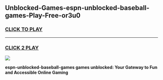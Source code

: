 
## Unblocked-Games-espn-unblocked-baseball-games-Play-Free-or3u0
<h3>
<a href="https://premium76.site?title=espn-unblocked-baseball-games&ref=09A">CLICK TO PLAY</a></h3>
<hr>

<h3>
<a href="https://premium76.site?title=espn-unblocked-baseball-games&ref=09A">CLICK 2 PLAY</a>
  
</h3>

<a href="https://premium76.site?title=espn-unblocked-baseball-games&ref=09A"><img src="https://clearcache.store/games.png"></a>


**espn-unblocked-baseball-games games unblocked: Your Gateway to Fun and Accessible Online Gaming**
